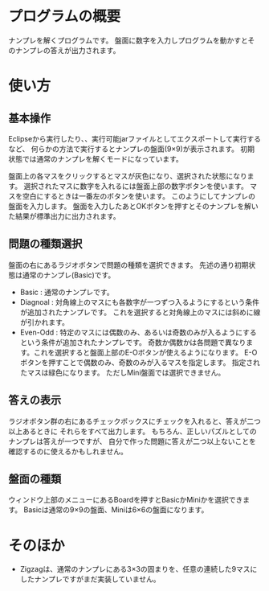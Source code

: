 ﻿# プログラムの概要
ナンプレを解くプログラムです。
盤面に数字を入力しプログラムを動かすとそのナンプレの答えが出力されます。

# 使い方
## 基本操作
Eclipseから実行したり、、実行可能jarファイルとしてエクスポートして実行するなど、
何らかの方法で実行するとナンプレの盤面(9×9)が表示されます。
初期状態では通常のナンプレを解くモードになっています。

盤面上の各マスをクリックするとマスが灰色になり、選択された状態になります。
選択されたマスに数字を入れるには盤面上部の数字ボタンを使います。
マスを空白にするときは一番左のボタンを使います。
このようにしてナンプレの盤面を入力します。
盤面を入力したあとOKボタンを押すとそのナンプレを解いた結果が標準出力に出力されます。

## 問題の種類選択
盤面の右にあるラジオボタンで問題の種類を選択できます。
先述の通り初期状態は通常のナンプレ(Basic)です。

* Basic    : 通常のナンプレです。
* Diagnoal : 対角線上のマスにも各数字が一つずつ入るようにするという条件が追加されたナンプレです。
             これを選択すると対角線上のマスには斜めに線が引かれます。
* Even-Odd : 特定のマスには偶数のみ、あるいは奇数のみが入るようにするという条件が追加されたナンプレです。
             奇数か偶数かは各問題で異なります。これを選択すると盤面上部のE-Oボタンが使えるようになります。
             E-Oボタンを押すことで偶数のみ、奇数のみが入るマスを指定します。
             指定されたマスは緑色になります。
             ただしMini盤面では選択できません。

## 答えの表示
ラジオボタン群の右にあるチェックボックスにチェックを入れると、答えが二つ以上あるときに
それらをすべて出力します。
もちろん、正しいパズルとしてのナンプレは答えが一つですが、
自分で作った問題に答えが二つ以上ないことを確認するのに使えるかもしれません。

## 盤面の種類
ウィンドウ上部のメニューにあるBoardを押すとBasicかMiniかを選択できます。
Basicは通常の9×9の盤面、Miniは6×6の盤面になります。

# そのほか
* Zigzagは、通常のナンプレにある3×3の固まりを、任意の連続した9マスにしたナンプレですがまだ実装していません。
　
